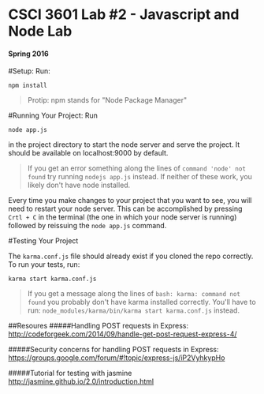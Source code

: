# CSCI 3601 Lab #2 - Javascript and Node Lab
#### Spring 2016


#Setup:
Run:
```
npm install
```
> Protip: npm stands for "Node Package Manager"

#Running Your Project:
Run
```
node app.js
``` 
in the project directory to start the node server and serve the project. It should be available on localhost:9000 by default.

>If you get an error something along the lines of ``command 'node' not found`` try running ``nodejs app.js``
instead. If neither of these work, you likely don't have node installed.

Every time you make changes to your project that you want to see, you will need to restart your node server. This can be accomplished by pressing ``Crtl + C`` in the terminal (the one in which your node server is running) followed by reissuing the ``node app.js`` command.

#Testing Your Project

The ``karma.conf.js`` file should already exist if you cloned the repo correctly.
To run your tests, run:
```
karma start karma.conf.js
```
> If you get a message along the lines of ``bash: karma: command not found`` you probably don't have karma installed
correctly. You'll have to run: ``node_modules/karma/bin/karma start karma.conf.js`` instead.

##Resoures
#####Handling POST requests in Express:
http://codeforgeek.com/2014/09/handle-get-post-request-express-4/

#####Security concerns for handling POST requests in Express:
https://groups.google.com/forum/#!topic/express-js/iP2VyhkypHo

#####Tutorial for testing with jasmine
http://jasmine.github.io/2.0/introduction.html
